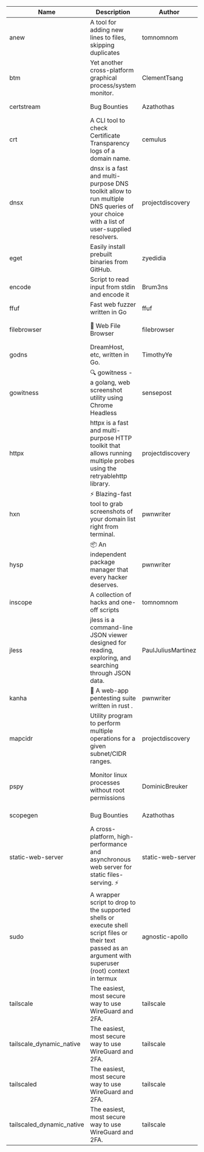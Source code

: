 | Name | Description | Author | Repository | Stars | Version | Updated | Size | SHA256SUM | B3SUM | Source | Language | License |
| ---- | ----------- | ------ | ---------- | ----- | ------- | ------- | ---- | --- | ------ | --------|-------- | ------- |
| anew | A tool for adding new lines to files, skipping duplicates | tomnomnom | [https://github.com/tomnomnom/anew](https://github.com/tomnomnom/anew) | 1125 | v0.1.1 | 2022-03-15T22:35:31Z | 1.48 MB | d1054f63493688029629b5ffbffb9ee57ffe912b4169a313784f506ca52c1d9f | b4d7d36fb3df65928832277d958dab767c6c6fad60f5c513551f10a8fc742e55 | https://bin.ajam.dev/arm64_v8a_Android/anew | Go | MIT License |
| btm | Yet another cross-platform graphical process/system monitor. | ClementTsang | [https://github.com/ClementTsang/bottom](https://github.com/ClementTsang/bottom) | 8287 | 0.9.6 | 2023-08-27T01:43:44Z | 3.25 MB | 8524a3fc73a66e51158634e666b590277eed63850a6c724e2d3be92bc907df82 | cc220296db4be3f0968992dbab403efb95063c76f058b618ce3c1c599322ef8f | https://bin.ajam.dev/arm64_v8a_Android/btm | Rust | MIT License |
| certstream |  Bug Bounties | Azathothas | [https://github.com/Azathothas/Arsenal](https://github.com/Azathothas/Arsenal) | 14 | null |  | 4.76 MB | 3e17b37e1bb00490e8df500535a5a861d731bb51d5d6ffc124f7f3d567a4ca4b | a56f0e34858ff2fb1bc3432955bbbc7f4ffa26dfa1242c20adfac3e3914b016f | https://bin.ajam.dev/arm64_v8a_Android/certstream | Shell | null |
| crt | A CLI tool to check Certificate Transparency logs of a domain name. | cemulus | [https://github.com/cemulus/crt](https://github.com/cemulus/crt) | 64 | v0.1.0 | 2022-03-08T21:41:54Z | 4.85 MB | 1c697e119bdb2675db7eedfe80b3db3a99ba590efd8e71d737766b6665f322ac | d7cf990143e21f104020f3f4e99ac5f6ade1dea9b7818b8aa9c3e959903ce70a | https://bin.ajam.dev/arm64_v8a_Android/crt | Go | Apache License 2.0 |
| dnsx | dnsx is a fast and multi-purpose DNS toolkit allow to run multiple DNS queries of your choice with a list of user-supplied resolvers. | projectdiscovery | [https://github.com/projectdiscovery/dnsx](https://github.com/projectdiscovery/dnsx) | 1837 | v1.1.6 | 2023-11-11T19:20:44Z | 26.22 MB | d7c8c6543a83d8d15cd19e0c13fc743fdbdb7521186984107272e3590d65c001 | 9f4ac3a99cf4d21d99206b77bef92d9c2729dc119f2b42dae24b8d3bb95aaf3f | https://bin.ajam.dev/arm64_v8a_Android/dnsx | Go | MIT License |
| eget | Easily install prebuilt binaries from GitHub. | zyedidia | [https://github.com/zyedidia/eget](https://github.com/zyedidia/eget) | 665 | v1.3.3 | 2023-02-22T05:15:46Z | 6.8 MB | e7fd1de679504f9767981ca1d882c10639725e5454d1cdc22e58339bce176549 | bdc0125b3e9744ccaf8440441d1bd7306a9a9cdb298d7a6ef416edeb245bbfa9 | https://bin.ajam.dev/arm64_v8a_Android/eget | Go | MIT License |
| encode | Script to read input from stdin and encode it | Brum3ns | [https://github.com/Brum3ns/encode](https://github.com/Brum3ns/encode) | 18 | null |  | 2.61 MB | 5818e0fe3e80be32d130affdccfb30f142d28c18ee0ea438083df47555936bb7 | 150ff4c17daabd4788aecc20ff00d9a5837b2e16e69f0a64ed4c15dd9ed6022c | https://bin.ajam.dev/arm64_v8a_Android/encode | Go | MIT License |
| ffuf | Fast web fuzzer written in Go | ffuf | [https://github.com/ffuf/ffuf](https://github.com/ffuf/ffuf) | 10843 | v2.1.0 | 2023-09-16T12:23:19Z | 8.58 MB | e98a7e95187e19f6dcef2d668b341e860708568fcc3c54a7df0c052107d9570a | c92d50238778e33be8ab3a6b8f163e96a9f2c0f0d362c8aa5c034480cb5f4874 | https://bin.ajam.dev/arm64_v8a_Android/ffuf | Go | MIT License |
| filebrowser | 📂 Web File Browser | filebrowser | [https://github.com/filebrowser/filebrowser](https://github.com/filebrowser/filebrowser) | 22360 | v2.27.0 | 2024-01-02T14:38:37Z | 13.94 MB | 8eea00083f2d97201fcec12202362da500c2f7f38e3e2fb563b37171090629cd | 6b64cc383414a6842a2351263ea433553ad8b832d559e620d8f23256122dd8eb | https://bin.ajam.dev/arm64_v8a_Android/filebrowser | Go | Apache License 2.0 |
| godns |  DreamHost, etc, written in Go. | TimothyYe | [https://github.com/TimothyYe/godns](https://github.com/TimothyYe/godns) | 1394 | v3.0.5 | 2024-01-05T15:35:43Z | 12.38 MB | 0a70625dffd8c512a149a861bf5c225491655d1767b2dcefa254664d58afd056 | 311e51caabea46be94b66752ed7cae849093477840bf6f5dd80baefe1e1261a1 | https://bin.ajam.dev/arm64_v8a_Android/godns | Go | Apache License 2.0 |
| gowitness | 🔍 gowitness - a golang, web screenshot utility using Chrome Headless | sensepost | [https://github.com/sensepost/gowitness](https://github.com/sensepost/gowitness) | 2544 | 2.5.1 | 2023-10-29T11:11:30Z | 27.22 MB | feca637a4ca6b1b5b3b7bf5ee4fa62849eb97584585f404d8109e3cf0ce38ae3 | 2be6519fb3d66dd142510c3ecc76e01ec98cc44c1995ae1f02067804e80d6ca8 | https://bin.ajam.dev/arm64_v8a_Android/gowitness | Go | GNU General Public License v3.0 |
| httpx | httpx is a fast and multi-purpose HTTP toolkit that allows running multiple probes using the retryablehttp library. | projectdiscovery | [https://github.com/projectdiscovery/httpx](https://github.com/projectdiscovery/httpx) | 6385 | v1.3.8 | 2024-01-15T23:02:18Z | 41.9 MB | 1c16970d32b329b713e56b3f61e9b4d136f788dbfc0527d00bd4e9588d85588b | 998f534499e7fc09d205f473be7ccd0f4cead99470c2d8b44339148223fe701b | https://bin.ajam.dev/arm64_v8a_Android/httpx | Go | MIT License |
| hxn | ⚡ Blazing-fast tool to grab screenshots of your domain list right from terminal. | pwnwriter | [https://github.com/pwnwriter/haylxon](https://github.com/pwnwriter/haylxon) | 352 | v0.1.10 | 2024-01-09T15:11:15Z | 6.23 MB | 91033d9bd34fc2609aa7572c9274bffcbba935e8b738d21901fc08c7dd8b8179 | 669b1d80c5da1cca3c7d32ed49d4221c23406ab5d532821135be48e979e77d50 | https://bin.ajam.dev/arm64_v8a_Android/hxn | Rust | MIT License |
| hysp | 📦 An independent package manager that every hacker deserves. | pwnwriter | [https://github.com/pwnwriter/hysp](https://github.com/pwnwriter/hysp) | 395 | v0.1.2 | 2023-12-13T15:03:18Z | 3.4 MB | d12c428024a335daeacd6b391134318512ee99bca5ae65d01d65fe6c6438d3d2 | 85115b09505d14688674c1902a7bbe4728e54c570f44584a97033ccc886a0188 | https://bin.ajam.dev/arm64_v8a_Android/hysp | Rust | MIT License |
| inscope | A collection of hacks and one-off scripts | tomnomnom | [https://github.com/tomnomnom/hacks](https://github.com/tomnomnom/hacks) | 1989 | null |  | 1.87 MB | 7e64b199e7a2d6bae9485994fe30ef3b5a59f974585c15ac30ee27962d08d3df | 65806ce1f143795bc8c073666ef96121fb7764848be5e54a4f4670d48b01c3de | https://bin.ajam.dev/arm64_v8a_Android/inscope | Go | null |
| jless | jless is a command-line JSON viewer designed for reading, exploring, and searching through JSON data. | PaulJuliusMartinez | [https://github.com/PaulJuliusMartinez/jless](https://github.com/PaulJuliusMartinez/jless) | 4321 | v0.9.0 | 2023-07-17T02:51:34Z | 1.83 MB | f95b2c666fcc770a829cc241b7ad2631bc41258d8afd9a9a0f5115635279098a | e54b6f5027f01876c0d6cff993c6e75a0be33eec0242601e2b969536ee99a627 | https://bin.ajam.dev/arm64_v8a_Android/jless | Rust | MIT License |
| kanha | 🦚 A web-app pentesting suite written in rust . | pwnwriter | [https://github.com/pwnwriter/kanha](https://github.com/pwnwriter/kanha) | 234 | v-v0.1.2 | 2023-10-17T16:42:52Z | 2.91 MB | e98b78edc697919a405311f1b4b317ffe0b6a6917eca32effa3c998529e29e4f | 16f9c9f6e31758be0255755f8066c843702e7c8a92383919b8760a116bfb5aff | https://bin.ajam.dev/arm64_v8a_Android/kanha | Rust | MIT License |
| mapcidr | Utility program to perform multiple operations for a given subnet/CIDR ranges. | projectdiscovery | [https://github.com/projectdiscovery/mapcidr](https://github.com/projectdiscovery/mapcidr) | 879 | v1.1.16 | 2023-11-23T07:59:56Z | 23.4 MB | 97a94572ff4f5fc4f962b2afbefbad88fbffaa2d2b064065209e01178cf547ee | 40d34f00b60be25b8d45c5c193364fdee65549c6bd1489440bcf6d72a53d0624 | https://bin.ajam.dev/arm64_v8a_Android/mapcidr | Go | MIT License |
| pspy | Monitor linux processes without root permissions | DominicBreuker | [https://github.com/DominicBreuker/pspy](https://github.com/DominicBreuker/pspy) | 4341 | v1.2.1 | 2023-01-17T21:10:08Z | 3.65 MB | 29b51149480e647b959029e428b52be96e2697d140682423e5ee42e4e11f5862 | 04b2a2f3aeddbd4a3ac24f646327d1c5dc5cd32ba398c23ebb9e45db9e157f3a | https://bin.ajam.dev/arm64_v8a_Android/pspy | Go | GNU General Public License v3.0 |
| scopegen |  Bug Bounties | Azathothas | [https://github.com/Azathothas/Arsenal](https://github.com/Azathothas/Arsenal) | 14 | null |  | 1.62 MB | 48a20a0ea45230eea57cd39fa76c0ab3a57b90f1d05e1985755aeb572dbff339 | 0b64b2daa3ccea394e83bb845f2a1159d2dfbfddbc8328ef4341b5b4d314a561 | https://bin.ajam.dev/arm64_v8a_Android/scopegen | Shell | null |
| static-web-server | A cross-platform, high-performance and asynchronous web server for static files-serving. ⚡ | static-web-server | [https://github.com/static-web-server/static-web-server](https://github.com/static-web-server/static-web-server) | 987 | v2.24.2 | 2023-12-28T17:38:30Z | 6.76 MB | b91c0be5c541d063ef553aeac152f2c553a22bfd26e1d9da736e4bcd6c3299d5 | b81d7d2f8f24eccd2eb58d3ed59d3fdae47075101c03e692c53ac2b4eb5023f5 | https://bin.ajam.dev/arm64_v8a_Android/static-web-server | Rust | Apache License 2.0 |
| sudo | A wrapper script to drop to the supported shells or execute shell script files or their text passed as an argument with superuser (root) context in termux | agnostic-apollo | [https://github.com/agnostic-apollo/sudo](https://github.com/agnostic-apollo/sudo) | 65 | v0.2.0 | 2021-04-10T21:03:11Z | 250.38 kB | 9e56787b3ca489a9eb9e3a64f54944aa92c728d18576972ef7ef6bb10ca6462c | 261a7ec6cf5ed2fbc82f8128f2583eda7faeb8939b9e08143046f0b046e504ae | https://bin.ajam.dev/arm64_v8a_Android/sudo | Shell | MIT License |
| tailscale | The easiest, most secure way to use WireGuard and 2FA. | tailscale | [https://github.com/tailscale/tailscale](https://github.com/tailscale/tailscale) | 15107 | v1.58.0 | 2024-01-18T21:39:08Z | 10.92 MB | a9c91ac7e8240ca11b72169e07a3c914e7c1479086a38905c8f903452d09dae8 | 5fd66b16ac82a695aac41c7f710f9a9f7946368114021e61968c8164d2770a24 | https://bin.ajam.dev/arm64_v8a_Android/tailscale | Go | BSD 3-Clause New or Revised License |
| tailscale_dynamic_native | The easiest, most secure way to use WireGuard and 2FA. | tailscale | [https://github.com/tailscale/tailscale](https://github.com/tailscale/tailscale) | 15107 | v1.58.0 | 2024-01-18T21:39:08Z | 11.28 MB | 28911f337be748736bb8b46a7ea607ac139748be5747979bccd6fb0657358400 | 11288f62e0daaf1651d7587de0a9c42f7b348aa968f92a8f8623dea4ca5aa9a2 | https://bin.ajam.dev/arm64_v8a_Android/tailscale_dynamic_native | Go | BSD 3-Clause New or Revised License |
| tailscaled | The easiest, most secure way to use WireGuard and 2FA. | tailscale | [https://github.com/tailscale/tailscale](https://github.com/tailscale/tailscale) | 15107 | v1.58.0 | 2024-01-18T21:39:08Z | 20.48 MB | c2d8796ca33a2e2b8ae2218e8950ed548eb336c3f1c7d658a74a3ddf9045b642 | 445c19ff6aa6d77e201f9ff7a5660a2069425dc4547bd7c5085b065672aff85e | https://bin.ajam.dev/arm64_v8a_Android/tailscaled | Go | BSD 3-Clause New or Revised License |
| tailscaled_dynamic_native | The easiest, most secure way to use WireGuard and 2FA. | tailscale | [https://github.com/tailscale/tailscale](https://github.com/tailscale/tailscale) | 15107 | v1.58.0 | 2024-01-18T21:39:08Z | 21.67 MB | 5d87a8c7711acd72693251aeef6febbb5922fef6663d702f8789fcb9d685cf0e | 72456695fd6476260ab6d946b5232f3b73d44a2225aae553ebf9883ea2a4c88f | https://bin.ajam.dev/arm64_v8a_Android/tailscaled_dynamic_native | Go | BSD 3-Clause New or Revised License |
